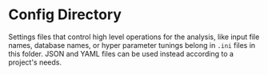 # Config Directory
Settings files that control high level operations for the analysis, like input file names, database names, or hyper parameter tunings belong in `.ini` files in this folder. JSON and YAML files can be used instead according to a project's needs.
